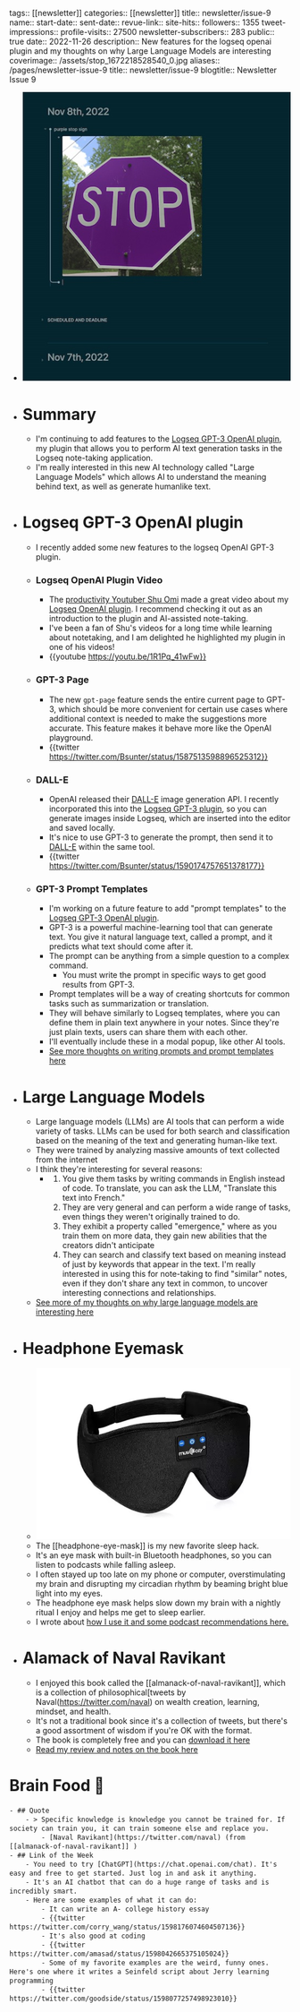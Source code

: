 tags:: [[newsletter]]
categories:: [[newsletter]]
title:: newsletter/issue-9
name::
start-date::
sent-date::
revue-link::
site-hits:: 
followers:: 1355
tweet-impressions:: 
profile-visits:: 27500
newsletter-subscribers:: 283
public:: true
date:: 2022-11-26
description:: New features for the logseq openai plugin and my thoughts on why Large Language Models are interesting
coverimage:: /assets/stop_1672218528540_0.jpg
aliases:: /pages/newsletter-issue-9
title:: newsletter/issue-9
blogtitle:: Newsletter Issue 9

- ![stop.jpg](../assets/stop_1672218528540_0.jpg)
- # Summary
	- I'm continuing to add features to the [Logseq GPT-3 OpenAI plugin](https://github.com/briansunter/logseq-plugin-gpt3-openai), my plugin that allows you to perform AI text generation tasks in the Logseq note-taking application.
	- I'm really interested in this new AI technology called "Large Language Models" which allows AI to understand the meaning behind text, as well as generate humanlike text.
- # Logseq GPT-3 OpenAI plugin
	- I recently added some new features to the logseq OpenAI GPT-3 plugin.
	- ### Logseq OpenAI Plugin Video
		- The [productivity Youtuber Shu Omi](https://www.youtube.com/@ShuOmi_Official) made a great video about my [Logseq OpenAI plugin](https://github.com/briansunter/logseq-plugin-gpt3-openai). I recommend checking it out as an introduction to the plugin and AI-assisted note-taking.
		- I've been a fan of Shu's videos for a long time while learning about notetaking, and I am delighted he highlighted my plugin in one of his videos!
		- {{youtube https://youtu.be/1R1Pq_41wFw}}
	- ### GPT-3 Page
		- The new `gpt-page` feature sends the entire current page to GPT-3, which should be more convenient for certain use cases where additional context is needed to make the suggestions more accurate. This feature makes it behave more like the OpenAI playground.
		- {{twitter https://twitter.com/Bsunter/status/1587513598896525312}}
	- ### DALL-E
		- OpenAI released their [DALL-E](https://openai.com/dall-e-2/) image generation API. I recently incorporated this into the [Logseq GPT-3 plugin](https://github.com/briansunter/logseq-plugin-gpt3-openai), so you can generate images inside Logseq, which are inserted into the editor and saved locally.
		- It's nice to use GPT-3 to generate the prompt, then send it to [DALL-E](https://openai.com/dall-e-2/) within the same tool.
		- {{twitter https://twitter.com/Bsunter/status/1590174757651378177}}
	- ### GPT-3 Prompt Templates
		- I'm working on a future feature to add "prompt templates" to the [Logseq GPT-3 OpenAI plugin](https://github.com/briansunter/logseq-plugin-gpt3-openai).
		- GPT-3 is a powerful machine-learning tool that can generate text. You give it natural language text, called a prompt, and it predicts what text should come after it.
		- The prompt can be anything from a simple question to a complex command.
			- You must write the prompt in specific ways to get good results from GPT-3.
		- Prompt templates will be a way of creating shortcuts for common tasks such as summarization or translation.
		- They will behave similarly to Logseq templates, where you can define them in plain text anywhere in your notes. Since they're just plain texts, users can share them with each other.
		- I'll eventually include these in a modal popup, like other AI tools.
		- [See more thoughts on writing prompts and prompt templates here]([[logseq-gpt-prompt-template]])
- # Large Language Models
	- Large language models (LLMs) are AI tools that can perform a wide variety of tasks. LLMs can be used for both search and classification based on the meaning of the text and generating human-like text.
	- They were trained by analyzing massive amounts of text collected from the internet
	- I think they're interesting for several reasons:
		- 1. You give them tasks by writing commands in English instead of code. To translate, you can ask the LLM, "Translate this text into French."
		  2. They are very general and can perform a wide range of tasks, even things they weren't originally trained to do. 
		  3. They exhibit a property called "emergence," where as you train them on more data, they gain new abilities that the creators didn't anticipate
		  4. They can search and classify text based on meaning instead of just by keywords that appear in the text. I'm really interested in using this for note-taking to find "similar" notes, even if they don't share any text in common, to uncover interesting connections and relationships.
	- [See more of my thoughts on why large language models are interesting here]([[why-large-language-models-are-interesting]])
- # Headphone Eyemask
	- ![image_1667858995655_0.jpeg](../assets/image_1667858995655_0_1667859078784_0.jpeg)
	- The [[headphone-eye-mask]] is my new favorite sleep hack.
	- It's an eye mask with built-in Bluetooth headphones, so you can listen to podcasts while falling asleep.
	- I often stayed up too late on my phone or computer, overstimulating my brain and disrupting my circadian rhythm by beaming bright blue light into my eyes.
	- The headphone eye mask helps slow down my brain with a nightly ritual I enjoy and helps me get to sleep earlier.
	- I wrote about [how I use it and some podcast recommendations here.]([[headphone-eye-mask]])
- # Alamack of Naval Ravikant
	- I enjoyed this book called the [[almanack-of-naval-ravikant]], which is a collection of philosophical[tweets by Naval(https://twitter.com/naval) on wealth creation, learning, mindset, and health.
	- It's not a traditional book since it's a collection of tweets, but there's a good assortment of wisdom if you're OK with the format.
	- The book is completely free and you can [download it here](https://www.navalmanack.com/)
	- [Read my review and notes on the book here]([[almanack-of-naval-ravikant]])
# Brain Food 🧠
	- ## Quote
		- > Specific knowledge is knowledge you cannot be trained for. If society can train you, it can train someone else and replace you.
			- [Naval Ravikant](https://twitter.com/naval) (from [[almanack-of-naval-ravikant]] )
	- ## Link of the Week
		- You need to try [ChatGPT](https://chat.openai.com/chat). It's easy and free to get started. Just log in and ask it anything.
		- It's an AI chatbot that can do a huge range of tasks and is incredibly smart.
		- Here are some examples of what it can do:
			- It can write an A- college history essay
			- {{twitter https://twitter.com/corry_wang/status/1598176074604507136}}
			- It's also good at coding
			- {{twitter https://twitter.com/amasad/status/1598042665375105024}}
			- Some of my favorite examples are the weird, funny ones. Here's one where it writes a Seinfeld script about Jerry learning programming
			- {{twitter https://twitter.com/goodside/status/1598077257498923010}}